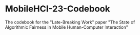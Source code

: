 # MobileHCI-23-Codebook
The codebook for the "Late-Breaking Work" paper "The State of Algorithmic Fairness in Mobile Human-Computer Interaction"
